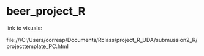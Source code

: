 # beer_project_R


link to visuals:

file:///C:/Users/correap/Documents/Rclass/project_R_UDA/submussion2_R/projecttemplate_PC.html
